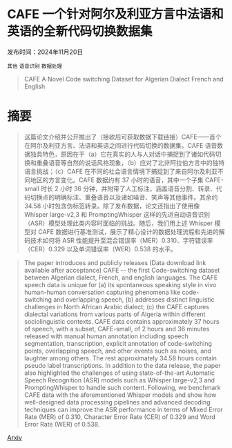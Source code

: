 # CAFE  一个针对阿尔及利亚方言中法语和英语的全新代码切换数据集

发布时间：2024年11月20日

`其他` `语音识别` `数据处理`

> CAFE A Novel Code switching Dataset for Algerian Dialect French and English

# 摘要

> 这篇论文介绍并公开推出了（接收后可获取数据下载链接）CAFE——首个在阿尔及利亚方言、法语和英语之间进行代码切换的数据集。CAFE 语音数据独具特色，原因在于（a）它在真实的人与人对话中捕捉到了诸如代码切换和重叠语音等自然的说话风格现象，（b）应对了北非阿拉伯方言中的独特语言挑战；（c）CAFE 在不同的社会语言情境下捕捉到了来自阿尔及利亚不同地区的方言变化。CAFE 数据约有 37 小时的语音，其中一个子集 CAFE-small 时长 2 小时 36 分钟，并附带了人工标注，涵盖语音分割、转录、代码切换点的明确标注、重叠语音以及诸如噪音、笑声等其他事件。其余约 34.58 小时包含伪标签转录。除了发布数据，论文还指出了使用像 Whisper large-v2,3 和 PromptingWhisper 这样的先进自动语音识别（ASR）模型处理此类内容时面临的挑战。随后，我们用上述 Whisper 模型对 CAFE 数据进行基准测试，展示了精心设计的数据处理流程和先进的解码技术如何将 ASR 性能提升至混合错误率（MER）0.310、字符错误率（CER）0.329 以及单词错误率（WER）0.538 的水平。

> The paper introduces and publicly releases (Data download link available after acceptance) CAFE -- the first Code-switching dataset between Algerian dialect, French, and english languages. The CAFE speech data is unique for (a) its spontaneous speaking style in vivo human-human conversation capturing phenomena like code-switching and overlapping speech, (b) addresses distinct linguistic challenges in North African Arabic dialect; (c) the CAFE captures dialectal variations from various parts of Algeria within different sociolinguistic contexts. CAFE data contains approximately 37 hours of speech, with a subset, CAFE-small, of 2 hours and 36 minutes released with manual human annotation including speech segmentation, transcription, explicit annotation of code-switching points, overlapping speech, and other events such as noises, and laughter among others. The rest approximately 34.58 hours contain pseudo label transcriptions. In addition to the data release, the paper also highlighted the challenges of using state-of-the-art Automatic Speech Recognition (ASR) models such as Whisper large-v2,3 and PromptingWhisper to handle such content. Following, we benchmark CAFE data with the aforementioned Whisper models and show how well-designed data processing pipelines and advanced decoding techniques can improve the ASR performance in terms of Mixed Error Rate (MER) of 0.310, Character Error Rate (CER) of 0.329 and Word Error Rate (WER) of 0.538.

[Arxiv](https://arxiv.org/abs/2411.13424)